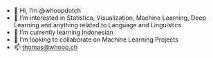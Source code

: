- 👋 Hi, I’m @whoopdotch
- 👀 I’m interested in Statistica, Visualization, Machine Learning, Deep Learning and anything related to Language and Linguistics
- 🌱 I’m currently learning Indonesian
- 💞️ I’m looking to collaborate on Machine Learning Projects
- 📫 thomas@whoop.ch

<!---
whoopdotch/whoopdotch is a ✨ special ✨ repository because its `README.md` (this file) appears on your GitHub profile.
You can click the Preview link to take a look at your changes.
--->

